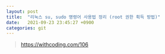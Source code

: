 ```yaml
---
layout: post
title:  "리눅스 su, sudo 명령어 사용법 정리 (root 권한 획득 방법)"
date:   2021-09-23 23:45:27 +0900
categories: git 
---
```

> https://withcoding.com/106